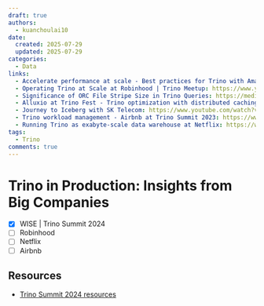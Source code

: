 ```yaml
---
draft: true
authors:
  - kuanchoulai10
date:
  created: 2025-07-29
  updated: 2025-07-29
categories:
  - Data
links:
  - Accelerate performance at scale - Best practices for Trino with Amazon S3 | Trino Fest 2024: https://www.youtube.com/watch?v=cjUUcHlUKxQ
  - Operating Trino at Scale at Robinhood | Trino Meetup: https://www.youtube.com/watch?v=BVXMiCNAElQ
  - Significance of ORC File Stripe Size in Trino Queries: https://medium.com/walmartglobaltech/significance-of-orc-file-stripe-size-in-trino-queries-82cae4aed557
  - Alluxio at Trino Fest - Trino optimization with distributed caching on data lake | Trino Fest 2023: https://www.youtube.com/watch?v=oK1A5U1WzFc
  - Journey to Iceberg with SK Telecom: https://www.youtube.com/watch?v=V9_aPLXATh8
  - Trino workload management - Airbnb at Trino Summit 2023: https://www.youtube.com/watch?v=qZejzyxT2fo
  - Running Trino as exabyte-scale data warehouse at Netflix: https://www.youtube.com/watch?v=WuUS73QPuZE 
tags:
  - Trino
comments: true
---
```



# Trino in Production: Insights from Big Companies


<!-- more -->

- [x] WISE | Trino Summit 2024
- [ ] Robinhood
- [ ] Netflix
- [ ] Airbnb

## Resources

- [Trino Summit 2024 resources](https://trino.io/blog/2024/12/18/trino-summit-2024-quick-recap)

